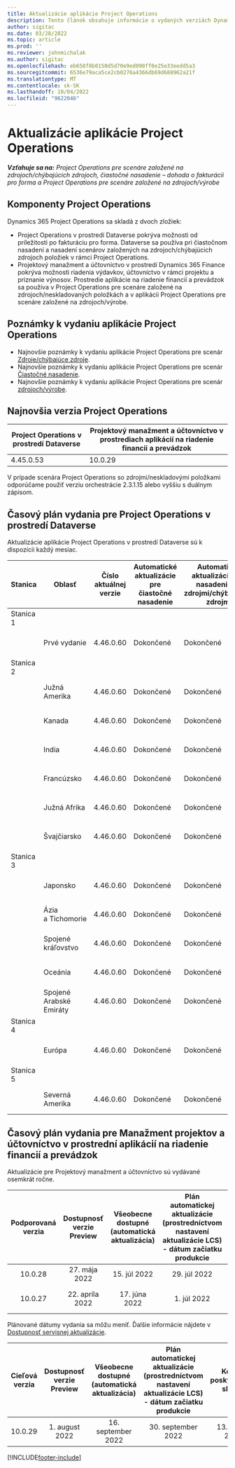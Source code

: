 ```yaml
---
title: Aktualizácie aplikácie Project Operations
description: Tento článok obsahuje informácie o vydaných verziách Dynamics 365 Project Operations.
author: sigitac
ms.date: 03/28/2022
ms.topic: article
ms.prod: ''
ms.reviewer: johnmichalak
ms.author: sigitac
ms.openlocfilehash: eb658f8b0150d5d70e9ed090ff0e25e33eedd5a3
ms.sourcegitcommit: 6536e79aca5ce2cb0276a4366db69d688962a21f
ms.translationtype: MT
ms.contentlocale: sk-SK
ms.lasthandoff: 10/04/2022
ms.locfileid: "9622046"
---
```

# <a name="project-operations-updates"></a>Aktualizácie aplikácie Project Operations

_**Vzťahuje sa na:** Project Operations pre scenáre založené na zdrojoch/chýbajúcich zdrojoch, čiastočné nasadenie – dohoda o fakturácii pro forma a Project Operations pre scenáre založené na zdrojoch/výrobe_



## <a name="project-operations-components"></a>Komponenty Project Operations

Dynamics 365 Project Operations sa skladá z dvoch zložiek:

- Project Operations v prostredí Dataverse pokrýva možnosti od príležitosti po fakturáciu pro forma. Dataverse sa používa pri čiastočnom nasadení a nasadení scenárov založených na zdrojoch/chýbajúcich zdrojoch položiek v rámci Project Operations.
- Projektový manažment a účtovníctvo v prostredí Dynamics 365 Finance pokrýva možnosti riadenia výdavkov, účtovníctvo v rámci projektu a priznanie výnosov. Prostredie aplikácie na riadenie financií a prevádzok sa používa v Project Operations pre scenáre založené na zdrojoch/neskladovaných položkách a v aplikácii Project Operations pre scenáre založené na zdrojoch/výrobe.

## <a name="project-operations-release-notes"></a>Poznámky k vydaniu aplikácie Project Operations
- Najnovšie poznámky k vydaniu aplikácie Project Operations pre scenár [Zdroje/chýbajúce zdroje](whats-new-july-2022-resource-based.md).
- Najnovšie poznámky k vydaniu aplikácie Project Operations pre scenár [Čiastočné nasadenie](../pro/whats-new/whats-new-july-2022-lite.md).
- Najnovšie poznámky k vydaniu aplikácie Project Operations pre scenár [zdrojoch/výrobe](../prod-pma/whats-new/whats-new-jul-2022-stocked.md).

## <a name="project-operations-latest-version"></a>Najnovšia verzia Project Operations

| Project Operations v prostredí Dataverse | Projektový manažment a účtovníctvo v prostrediach aplikácií na riadenie financií a prevádzok | 
| --- | --- |
| 4.45.0.53 | 10.0.29 |

V prípade scenára Project Operations so zdrojmi/neskladovými položkami odporúčame použiť verziu orchestrácie 2.3.1.15 alebo vyššiu s duálnym zápisom.

## <a name="release-schedule-for-project-operations-on-dataverse-environment"></a>Časový plán vydania pre Project Operations v prostredí Dataverse

Aktualizácie aplikácie Project Operations v prostredí Dataverse sú k dispozícii každý mesiac. 

| Stanica | Oblasť | Číslo aktuálnej verzie | Automatické aktualizácie pre čiastočné nasadenie | Automatické aktualizácie pre nasadenie so zdrojmi/chýbajúcimi zdrojmi | Číslo ďalšej verzie | Ďalšia verzia je všeobecne dostupná |
|-----------|-----------------------|-----------------|--------------------|---------------------|---------------------|---------------------|
| Stanica 1 |   &nbsp;              |    &nbsp;       | &nbsp;             |      &nbsp;         |      &nbsp;         |      &nbsp;         |
|   &nbsp;  | Prvé vydanie         |  4.46.0.60      | Dokončené           | Dokončené            | Spracuje sa                 | 07. októbra 2022      |
| Stanica 2 |   &nbsp;              |    &nbsp;       | &nbsp;             |      &nbsp;         |      &nbsp;         |      &nbsp;         |
|   &nbsp;  | Južná Amerika         |  4.46.0.60      | Dokončené           | Dokončené            | Spracuje sa                 | 14. októbra 2022       |
|   &nbsp;  | Kanada                |  4.46.0.60      | Dokončené           | Dokončené            | Spracuje sa                 | 14. októbra 2022       |
|   &nbsp;  | India                 |  4.46.0.60      | Dokončené           | Dokončené            | Spracuje sa                 | 14. októbra 2022       |
|   &nbsp;  | Francúzsko                |  4.46.0.60      | Dokončené           | Dokončené            | Spracuje sa                 | 14. októbra 2022       |
|   &nbsp;  | Južná Afrika          |  4.46.0.60      | Dokončené           | Dokončené            | Spracuje sa                 | 14. októbra 2022       |
|   &nbsp;  | Švajčiarsko           |  4.46.0.60      | Dokončené           | Dokončené            | Spracuje sa                 | 14. októbra 2022       |
| Stanica 3 |      &nbsp;           |     &nbsp;      |     &nbsp;         |      &nbsp;         |      &nbsp;         |      &nbsp;         |
|   &nbsp;  | Japonsko                 |  4.46.0.60      | Dokončené      | Dokončené       | Spracuje sa                 | 21. októbra 2022       |
|   &nbsp;  | Ázia a Tichomorie          |  4.46.0.60      | Dokončené      | Dokončené       | Spracuje sa                 | 21. októbra 2022       |
|   &nbsp;  | Spojené kráľovstvo         |  4.46.0.60      | Dokončené      | Dokončené       | Spracuje sa                 | 21. októbra 2022       |
|   &nbsp;  | Oceánia               |  4.46.0.60      | Dokončené      | Dokončené       | Spracuje sa                 | 21. októbra 2022       |
|   &nbsp;  | Spojené Arabské Emiráty  |  4.46.0.60      | Dokončené      | Dokončené       | Spracuje sa                 | 21. októbra 2022       |
| Stanica 4 |     &nbsp;            |     &nbsp;      |     &nbsp;         |      &nbsp;         |      &nbsp;         |      &nbsp;         |
|   &nbsp;  | Európa                |  4.46.0.60      | Dokončené           | Dokončené            | Spracuje sa           | 28. októbra 2022       |
| Stanica 5 |     &nbsp;            |     &nbsp;      |     &nbsp;         |      &nbsp;         |      &nbsp;         |      &nbsp;         |
|   &nbsp;  | Severná Amerika         |  4.46.0.60      | Dokončené           | Dokončené            | Spracuje sa           | 04. novembra, 2022       |

## <a name="release-schedule-for-project-management-and-accounting-in-the-finance-and-operations-apps-environment"></a>Časový plán vydania pre Manažment projektov a účtovníctvo v prostrední aplikácií na riadenie financií a prevádzok

Aktualizácie pre Projektový manažment a účtovníctvo sú vydávané osemkrát ročne.

|Podporovaná verzia| Dostupnosť verzie Preview | Všeobecne dostupné (automatická aktualizácia) | Plán automatickej aktualizácie (prostredníctvom nastavení aktualizácie LCS) - dátum začiatku produkcie |   Koniec poskytovania služby   |
|:---------------:|:---------------------------:|:---------------------------------:|:--------------------------------------------------------------------:|:------------------:|
|     10.0.28     |      27. mája 2022           |        15. júl 2022              |                          29. júl 2022                               | 21. októbra 2022   |
|     10.0.27     |      22. apríla 2022         |        17. júna 2022              |                          1. júl 2022                                | 16. september 2022 |

Plánované dátumy vydania sa môžu meniť. Ďalšie informácie nájdete v [Dostupnosť servisnej aktualizácie](/dynamics365/fin-ops-core/fin-ops/get-started/public-preview-releases?toc=%2fdynamics365%2ffinance%2ftoc.json).

|Cieľová verzia | Dostupnosť verzie Preview | Všeobecne dostupné (automatická aktualizácia) | Plán automatickej aktualizácie (prostredníctvom nastavení aktualizácie LCS) - dátum začiatku produkcie |   Koniec poskytovania služby   |
|:---------------:|:---------------------------:|:---------------------------------:|:--------------------------------------------------------------------:|:------------------:|
|     10.0.29     |      1. august 2022         |       16. september 2022          |                        30. september 2022                            | 13. január 2023   |

[!INCLUDE[footer-include](../includes/footer-banner.md)]
